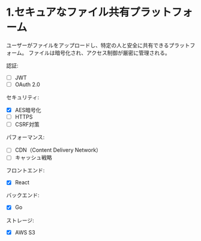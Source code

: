 # 1.セキュアなファイル共有プラットフォーム
ユーザーがファイルをアップロードし、特定の人と安全に共有できるプラットフォーム。
ファイルは暗号化され、アクセス制御が厳密に管理される。

認証:
 - [ ] JWT
 - [ ] OAuth 2.0

セキュリティ:
 - [x] AES暗号化
 - [ ] HTTPS
 - [ ] CSRF対策

パフォーマンス:
 - [ ] CDN（Content Delivery Network）
 - [ ] キャッシュ戦略

フロントエンド:
 - [x] React

バックエンド:
 - [x] Go

ストレージ:
 - [x] AWS S3